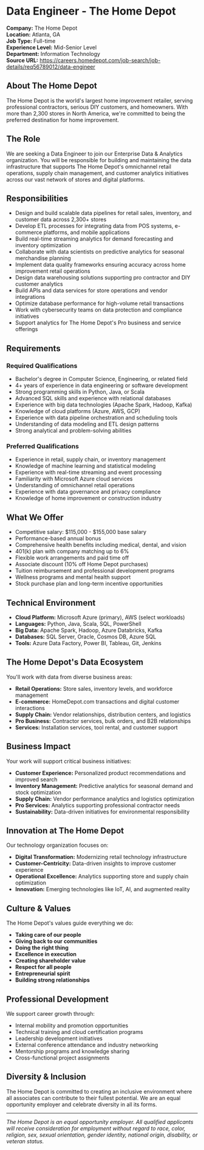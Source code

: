 # Data Engineer - The Home Depot

**Company:** The Home Depot  
**Location:** Atlanta, GA  
**Job Type:** Full-time  
**Experience Level:** Mid-Senior Level  
**Department:** Information Technology  
**Source URL:** https://careers.homedepot.com/job-search/job-details/req56789012/data-engineer

## About The Home Depot

The Home Depot is the world's largest home improvement retailer, serving professional contractors, serious DIY customers, and homeowners. With more than 2,300 stores in North America, we're committed to being the preferred destination for home improvement.

## The Role

We are seeking a Data Engineer to join our Enterprise Data & Analytics organization. You will be responsible for building and maintaining the data infrastructure that supports The Home Depot's omnichannel retail operations, supply chain management, and customer analytics initiatives across our vast network of stores and digital platforms.

## Responsibilities

- Design and build scalable data pipelines for retail sales, inventory, and customer data across 2,300+ stores
- Develop ETL processes for integrating data from POS systems, e-commerce platforms, and mobile applications
- Build real-time streaming analytics for demand forecasting and inventory optimization
- Collaborate with data scientists on predictive analytics for seasonal merchandise planning
- Implement data quality frameworks ensuring accuracy across home improvement retail operations
- Design data warehousing solutions supporting pro contractor and DIY customer analytics
- Build APIs and data services for store operations and vendor integrations
- Optimize database performance for high-volume retail transactions
- Work with cybersecurity teams on data protection and compliance initiatives
- Support analytics for The Home Depot's Pro business and service offerings

## Requirements

### Required Qualifications
- Bachelor's degree in Computer Science, Engineering, or related field
- 4+ years of experience in data engineering or software development
- Strong programming skills in Python, Java, or Scala
- Advanced SQL skills and experience with relational databases
- Experience with big data technologies (Apache Spark, Hadoop, Kafka)
- Knowledge of cloud platforms (Azure, AWS, GCP)
- Experience with data pipeline orchestration and scheduling tools
- Understanding of data modeling and ETL design patterns
- Strong analytical and problem-solving abilities

### Preferred Qualifications
- Experience in retail, supply chain, or inventory management
- Knowledge of machine learning and statistical modeling
- Experience with real-time streaming and event processing
- Familiarity with Microsoft Azure cloud services
- Understanding of omnichannel retail operations
- Experience with data governance and privacy compliance
- Knowledge of home improvement or construction industry

## What We Offer

- Competitive salary: $115,000 - $155,000 base salary
- Performance-based annual bonus
- Comprehensive health benefits including medical, dental, and vision
- 401(k) plan with company matching up to 6%
- Flexible work arrangements and paid time off
- Associate discount (10% off Home Depot purchases)
- Tuition reimbursement and professional development programs
- Wellness programs and mental health support
- Stock purchase plan and long-term incentive opportunities

## Technical Environment

- **Cloud Platform:** Microsoft Azure (primary), AWS (select workloads)
- **Languages:** Python, Java, Scala, SQL, PowerShell
- **Big Data:** Apache Spark, Hadoop, Azure Databricks, Kafka
- **Databases:** SQL Server, Oracle, Cosmos DB, Azure SQL
- **Tools:** Azure Data Factory, Power BI, Tableau, Git, Jenkins

## The Home Depot's Data Ecosystem

You'll work with data from diverse business areas:
- **Retail Operations:** Store sales, inventory levels, and workforce management
- **E-commerce:** HomeDepot.com transactions and digital customer interactions
- **Supply Chain:** Vendor relationships, distribution centers, and logistics
- **Pro Business:** Contractor services, bulk orders, and B2B relationships
- **Services:** Installation services, tool rental, and customer support

## Business Impact

Your work will support critical business initiatives:
- **Customer Experience:** Personalized product recommendations and improved search
- **Inventory Management:** Predictive analytics for seasonal demand and stock optimization
- **Supply Chain:** Vendor performance analytics and logistics optimization
- **Pro Services:** Analytics supporting professional contractor needs
- **Sustainability:** Data-driven initiatives for environmental responsibility

## Innovation at The Home Depot

Our technology organization focuses on:
- **Digital Transformation:** Modernizing retail technology infrastructure
- **Customer-Centricity:** Data-driven insights to improve customer experience
- **Operational Excellence:** Analytics supporting store and supply chain optimization
- **Innovation:** Emerging technologies like IoT, AI, and augmented reality

## Culture & Values

The Home Depot's values guide everything we do:
- **Taking care of our people**
- **Giving back to our communities**
- **Doing the right thing**
- **Excellence in execution**
- **Creating shareholder value**
- **Respect for all people**
- **Entrepreneurial spirit**
- **Building strong relationships**

## Professional Development

We support career growth through:
- Internal mobility and promotion opportunities
- Technical training and cloud certification programs
- Leadership development initiatives
- External conference attendance and industry networking
- Mentorship programs and knowledge sharing
- Cross-functional project assignments

## Diversity & Inclusion

The Home Depot is committed to creating an inclusive environment where all associates can contribute to their fullest potential. We are an equal opportunity employer and celebrate diversity in all its forms.

---

*The Home Depot is an equal opportunity employer. All qualified applicants will receive consideration for employment without regard to race, color, religion, sex, sexual orientation, gender identity, national origin, disability, or veteran status.*